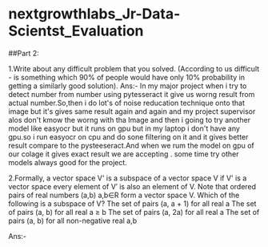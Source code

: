 # nextgrowthlabs_Jr-Data-Scientst_Evaluation
##Part 2:

1.Write about any difficult problem that you solved. (According to us difficult - is something which 90% of people would have only 10% probability in getting a similarly good solution). 
Ans:- In my major project when i try to detect number from number using pytesseract it give us worng result from actual number.So,then i do lot's of noise reducation technique onto that image but it's gives same result again and again and my project supervisor alos don't kmow the worng with tha Image and then i going to try another model like easyocr but it runs on gpu but in my laptop i don't have any gpu.so i run easyocr on cpu and do sone filtering on it and it gives better result compare to the pysteeseract.And when we rum the model on gpu of our colage it gives exact result we are accepting . some time try other models always good for the project.


2.Formally, a vector space V' is a subspace of a vector space V if
V' is a vector space
every element of V′ is also an element of V.
Note that ordered pairs of real numbers (a,b) a,b∈R form a vector space V. Which of the following is a subspace of V?
The set of pairs (a, a + 1) for all real a
The set of pairs (a, b) for all real a ≥ b
The set of pairs (a, 2a) for all real a
The set of pairs (a, b) for all non-negative real a,b

Ans:-
